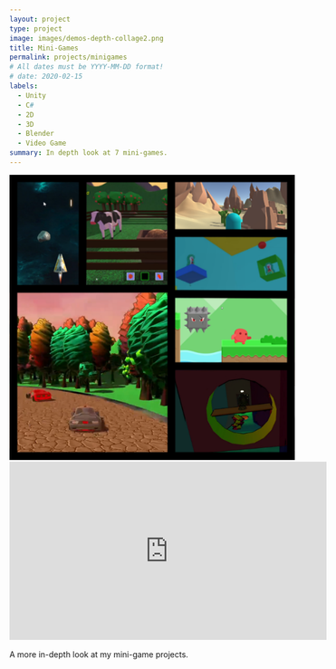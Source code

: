 ```yaml
---
layout: project
type: project
image: images/demos-depth-collage2.png
title: Mini-Games
permalink: projects/minigames
# All dates must be YYYY-MM-DD format!
# date: 2020-02-15
labels:
  - Unity
  - C#
  - 2D
  - 3D
  - Blender
  - Video Game
summary: In depth look at 7 mini-games.
---
```


<img class="ui large centered rounded image" src="../images/demos-depth-collage2.png">

<br>

<iframe width="560" height="315" src="https://www.youtube.com/embed/_Pdsl75j5Vg" frameborder="0" allow="accelerometer; autoplay; encrypted-media; gyroscope; picture-in-picture" allowfullscreen></iframe>

A more in-depth look at my mini-game projects.
